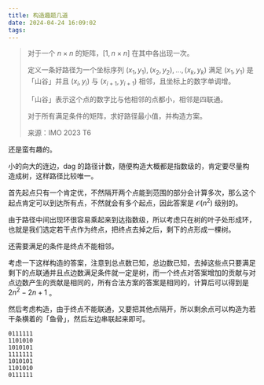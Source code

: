 ```yaml
---
title: 构造趣题几道
date: 2024-04-24 16:09:02
tags:
---
```


> 对于一个 $n\times n$ 的矩阵，$[1,n\times n]$ 在其中各出现一次。
>
> 定义一条好路径为一个坐标序列 $(x_1,y_1),(x_2,y_2),...,(x_k,y_k)$ 满足 $(x_1,y_1)$ 是「山谷」并且 $(x_i,y_i)$ 与 $(x_{i+1},y_{i+1})$ 相邻，且坐标上的数字单调增。
>
> 「山谷」表示这个点的数字比与他相邻的点都小，相邻是四联通。
>
> 对于所有满足条件的矩阵，求好路径最小值，并构造方案。
>
> 来源：IMO 2023 T6

<!--more-->

还是蛮有趣的。

小的向大的连边，dag 的路径计数，随便构造大概都是指数级的，肯定要尽量构造成树，这样路径比较唯一。

首先起点只有一个肯定优，不然隔开两个点能到范围的部分会计算多次，那么这个起点肯定可以到达所有点，不然就会有多个起点，因此答案是 $\mathcal O(n^2)$ 级别的。

由于路径中间出现环很容易乘起来到达指数级，所以考虑只在树的叶子处形成环，也就是我们选定若干点作为终点，把终点去掉之后，剩下的点形成一棵树。

还需要满足的条件是终点不能相邻。

考虑一下这样构造的答案，注意到总点数已知，总边数已知，去掉这些点只要满足剩下的点联通并且点边数满足条件就一定是树，而一个终点对答案增加的贡献与对点边数产生的贡献是相同的，所有合法方案的答案是相同的，计算后可以得到是 $2n^2-2n+1$ 。

然后考虑构造，由于终点不能联通，又要把其他点隔开，所以剩余点可以构造为若干条横着的「鱼骨」，然后左边串联起来即可。

```
0111111
1101010
1010101
1111111
1010101
1101010
0111111
```